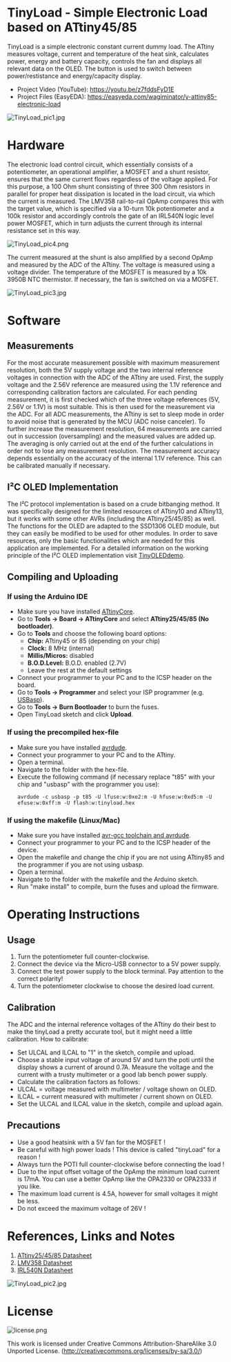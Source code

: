 # TinyLoad - Simple Electronic Load based on ATtiny45/85
TinyLoad is a simple electronic constant current dummy load. The ATtiny measures voltage, current and temperature of the heat sink, calculates power, energy and battery capacity, controls the fan and displays all relevant data on the OLED. The button is used to switch between power/restistance and energy/capacity display.

- Project Video (YouTube): https://youtu.be/z7fddsFyD1E
- Project Files (EasyEDA): https://easyeda.com/wagiminator/y-attiny85-electronic-load

![TinyLoad_pic1.jpg](https://raw.githubusercontent.com/wagiminator/ATtiny85-TinyLoad/master/documentation/TinyLoad_pic1.jpg)

# Hardware
The electronic load control circuit, which essentially consists of a potentiometer, an operational amplifier, a MOSFET and a shunt resistor, ensures that the same current flows regardless of the voltage applied. For this purpose, a 100 Ohm shunt consisting of three 300 Ohm resistors in parallel for proper heat dissipation is located in the load circuit, via which the current is measured. The LMV358 rail-to-rail OpAmp compares this with the target value, which is specified via a 10-turn 10k potentiometer and a 100k resistor and accordingly controls the gate of an IRL540N logic level power MOSFET, which in turn adjusts the current through its internal resistance set in this way.

![TinyLoad_pic4.png](https://raw.githubusercontent.com/wagiminator/ATtiny85-TinyLoad/master/documentation/TinyLoad_pic4.png)

The current measured at the shunt is also amplified by a second OpAmp and measured by the ADC of the ATtiny. The voltage is measured using a voltage divider. The temperature of the MOSFET is measured by a 10k 3950B NTC thermistor. If necessary, the fan is switched on via a MOSFET.

![TinyLoad_pic3.jpg](https://raw.githubusercontent.com/wagiminator/ATtiny85-TinyLoad/master/documentation/TinyLoad_pic3.jpg)

# Software
## Measurements
For the most accurate measurement possible with maximum measurement resolution, both the 5V supply voltage and the two internal reference voltages in connection with the ADC of the ATtiny are used. First, the supply voltage and the 2.56V reference are measured using the 1.1V reference and corresponding calibration factors are calculated. For each pending measurement, it is first checked which of the three voltage references (5V, 2.56V or 1.1V) is most suitable. This is then used for the measurement via the ADC. For all ADC measurements, the ATtiny is set to sleep mode in order to avoid noise that is generated by the MCU (ADC noise canceler). To further increase the measurement resolution, 64 measurements are carried out in succession (oversampling) and the measured values are added up. The averaging is only carried out at the end of the further calculations in order not to lose any measurement resolution. The measurement accuracy depends essentially on the accuracy of the internal 1.1V reference. This can be calibrated manually if necessary.

## I²C OLED Implementation
The I²C protocol implementation is based on a crude bitbanging method. It was specifically designed for the limited resources of ATtiny10 and ATtiny13, but it works with some other AVRs (including the ATtiny25/45/85) as well. The functions for the OLED are adapted to the SSD1306 OLED module, but they can easily be modified to be used for other modules. In order to save resources, only the basic functionalities which are needed for this application are implemented. For a detailed information on the working principle of the I²C OLED implementation visit [TinyOLEDdemo](https://github.com/wagiminator/attiny13-tinyoleddemo).

## Compiling and Uploading
### If using the Arduino IDE
- Make sure you have installed [ATtinyCore](https://github.com/SpenceKonde/ATTinyCore).
- Go to **Tools -> Board -> ATtinyCore** and select **ATtiny25/45/85 (No bootloader)**.
- Go to **Tools** and choose the following board options:
  - **Chip:**           ATtiny45 or 85 (depending on your chip)
  - **Clock:**          8 MHz (internal)
  - **Millis/Micros:**  disabled
  - **B.O.D.Level:**    B.O.D. enabled (2.7V)
  - Leave the rest at the default settings
- Connect your programmer to your PC and to the ICSP header on the board.
- Go to **Tools -> Programmer** and select your ISP programmer (e.g. [USBasp](https://aliexpress.com/wholesale?SearchText=usbasp)).
- Go to **Tools -> Burn Bootloader** to burn the fuses.
- Open TinyLoad sketch and click **Upload**.

### If using the precompiled hex-file
- Make sure you have installed [avrdude](https://learn.adafruit.com/usbtinyisp/avrdude).
- Connect your programmer to your PC and to the ATtiny.
- Open a terminal.
- Navigate to the folder with the hex-file.
- Execute the following command (if necessary replace "t85" with your chip and "usbasp" with the programmer you use):
  ```
  avrdude -c usbasp -p t85 -U lfuse:w:0xe2:m -U hfuse:w:0xd5:m -U efuse:w:0xff:m -U flash:w:tinyload.hex
  ```

### If using the makefile (Linux/Mac)
- Make sure you have installed [avr-gcc toolchain and avrdude](http://maxembedded.com/2015/06/setting-up-avr-gcc-toolchain-on-linux-and-mac-os-x/).
- Connect your programmer to your PC and to the ICSP header of the device.
- Open the makefile and change the chip if you are not using ATtiny85 and the programmer if you are not using usbasp.
- Open a terminal.
- Navigate to the folder with the makefile and the Arduino sketch.
- Run "make install" to compile, burn the fuses and upload the firmware.

# Operating Instructions
## Usage
1. Turn the potentiometer full counter-clockwise.
2. Connect the device via the Micro-USB connector to a 5V power supply.
3. Connect the test power supply to the block terminal. Pay attention to the correct polarity!
4. Turn the potentiometer clockwise to choose the desired load current.

## Calibration
The ADC and the internal reference voltages of the ATtiny do their best to make the tinyLoad a pretty accurate tool, but it might need a little calibration. How to calibrate:
- Set ULCAL and ILCAL to "1" in the sketch, compile and upload.
- Choose a stable input voltage of around 5V and turn the poti until the display shows a current of around 0.7A. Measure the voltage and the current with a trusty multimeter or a good lab bench power supply.
- Calculate the calibration factors as follows:
- ULCAL = voltage measured with multimeter / voltage shown on OLED.
- ILCAL = current measured with multimeter / current shown on OLED.
- Set the ULCAL and ILCAL value in the sketch, compile and upload again.

## Precautions
- Use a good heatsink with a 5V fan for the MOSFET !
- Be careful with high power loads ! This device is called "tinyLoad" for a reason !
- Always turn the POTI full counter-clockwise before connecting the load !
- Due to the input offset voltage of the OpAmp the minimum load current is 17mA. You can use a better OpAmp like the OPA2330 or OPA2333 if you like.
- The maximum load current is 4.5A, however for small voltages it might be less.
- Do not exceed the maximum voltage of 26V !

# References, Links and Notes
1. [ATtiny25/45/85 Datasheet](https://ww1.microchip.com/downloads/en/DeviceDoc/Atmel-2586-AVR-8-bit-Microcontroller-ATtiny25-ATtiny45-ATtiny85_Datasheet.pdf)
2. [LMV358 Datasheet](https://www.ti.com/lit/ds/symlink/lmv358.pdf)
3. [IRL540N Datasheet](https://www.infineon.com/dgdl/irl540npbf.pdf?fileId=5546d462533600a40153565fc2a62567)

![TinyLoad_pic2.jpg](https://raw.githubusercontent.com/wagiminator/ATtiny85-TinyLoad/master/documentation/TinyLoad_pic2.jpg)

# License
![license.png](https://i.creativecommons.org/l/by-sa/3.0/88x31.png)

This work is licensed under Creative Commons Attribution-ShareAlike 3.0 Unported License. 
(http://creativecommons.org/licenses/by-sa/3.0/)

